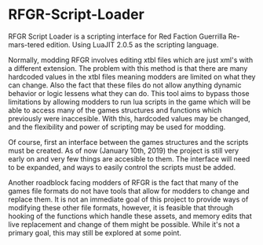 # RFGR-Script-Loader
RFGR Script Loader is a scripting interface for Red Faction Guerrilla Re-mars-tered edition. Using LuaJIT 2.0.5 as the scripting language. 

Normally, modding RFGR involves editing xtbl files which are just xml's with a different extension. The problem with this method is that
there are many hardcoded values in the xtbl files meaning modders are limited on what they can change. Also the fact that these files do 
not allow anything dynamic behavior or logic lessens what they can do. This tool aims to bypass those limitations by allowing modders to 
run lua scripts in the game which will be able to access many of the games structures and functions which previously were inaccesible. With this, hardcoded values may be changed, and the flexibility and power of scripting may be used for modding.

Of course, first an interface between the games structures and the scripts must be created. As of now (January 10th, 2019) the project is 
still very early on and very few things are accesible to them. The interface will need to be expanded, and ways to easily control the 
scripts must be added.

Another roadblock facing modders of RFGR is the fact that many of the games file formats do not have tools that allow for modders to change and replace them. It is not an immediate goal of this project to provide ways of modifying these other file formats, however, it is feasible that through hooking of the functions which handle these assets, and memory edits that live replacement and change of them might be possible. While it's not a primary goal, this may still be explored at some point.
